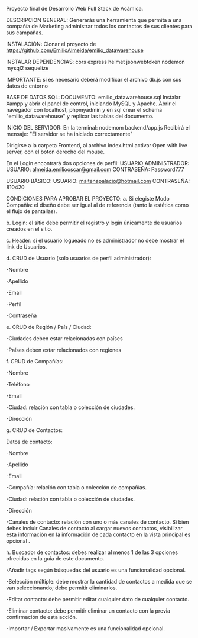 Proyecto final de Desarrollo Web Full Stack de Acámica.

DESCRIPCION GENERAL:
Generarás una herramienta que permita a una compañía de Marketing administrar todos los contactos de sus clientes para sus campañas.

INSTALACIÓN:
Clonar el proyecto de
https://github.com/EmilioAlmeida/emilio_datawarehouse

INSTALAR DEPENDENCIAS:
cors
express
helmet
jsonwebtoken
nodemon
mysql2
sequelize

IMPORTANTE:  si es necesario deberá modificar el archivo db.js con sus datos de entorno

BASE DE DATOS SQL: 
DOCUMENTO:  emilio_datawarehouse.sql
Instalar Xampp y abrir el panel de control, iniciando MySQL y Apache. Abrir el navegador con localhost, phpmyadmin y en sql crear el schema "emilio_datawarehouse" y replicar las tablas del documento.

INICIO DEL SERVIDOR:
En la terminal: nodemom backend/app.js 
Recibirá el mensaje: "El servidor se ha iniciado correctamente"

Dirigirse a la carpeta Frontend, al archivo index.html
activar Open with live server, con el boton derecho del mouse.

En el Login encontrará dos opciones de perfil:
USUARIO ADMINISTRADOR:  
USUARIO: almeida.emiliooscar@gmail.com
CONTRASEÑA: Password777

USUARIO BÁSICO:
USUARIO: maitenapalacio@hotmail.com
CONTRASEÑA: 810420

CONDICIONES PARA APROBAR EL PROYECTO:
a. Si elegiste Modo Compañía: el diseño debe ser igual al de referencia (tanto la estética como el flujo de pantallas).

b. Login: el sitio debe permitir el registro y login únicamente de usuarios creados en el sitio.

c. Header: si el usuario logueado no es administrador no debe mostrar el link de Usuarios.

d. CRUD de Usuario (solo usuarios de perfil administrador):

-Nombre

-Apellido

-Email

-Perfil

-Contraseña

e. CRUD de Región / País / Ciudad:

-Ciudades deben estar relacionadas con países

-Países deben estar relacionados con regiones

f. CRUD de Compañías:

-Nombre

-Teléfono

-Email

-Ciudad: relación con tabla o colección de ciudades.

-Dirección

g. CRUD de Contactos:

Datos de contacto:

-Nombre

-Apellido

-Email

-Compañía: relación con tabla o colección de compañías.

-Ciudad: relación con tabla o colección de ciudades.

-Dirección

-Canales de contacto: relación con uno o más canales de contacto. Si bien debes incluir Canales de contacto al cargar nuevos contactos, visibilizar esta información en la información de cada contacto en la vista principal es opcional .

h. Buscador de contactos: debes realizar al menos 1 de las 3 opciones ofrecidas en la guía de este documento.

-Añadir tags según búsquedas del usuario es una funcionalidad opcional.

-Selección múltiple: debe mostrar la cantidad de contactos a medida que se van seleccionando; debe permitir eliminarlos.

-Editar contacto: debe permitir editar cualquier dato de cualquier contacto.

-Eliminar contacto: debe permitir eliminar un contacto con la previa confirmación de esta acción.

-Importar / Exportar masivamente es una funcionalidad opcional.
